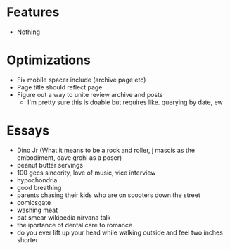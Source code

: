 # Features
- Nothing

# Optimizations
- Fix mobile spacer include (archive page etc)
- Page title should reflect page
- Figure out a way to unite review archive and posts
  - I'm pretty sure this is doable but requires like. querying by date, ew

# Essays
- Dino Jr (What it means to be a rock and roller, j mascis as the embodiment, dave grohl as a poser)
- peanut butter servings
- 100 gecs sincerity, love of music, vice interview
- hypochondria
- good breathing
- parents chasing their kids who are on scooters down the street
- comicsgate
- washing meat
- pat smear wikipedia nirvana talk
- the iportance of dental care to romance
- do you ever lift up your head while walking outside and feel two inches shorter
